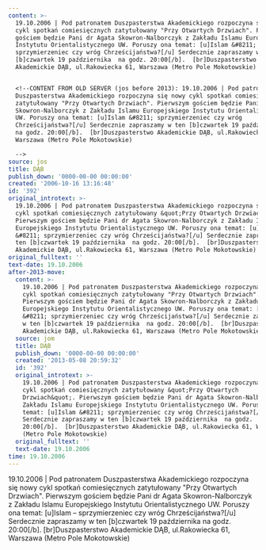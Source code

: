 ```yaml
---
content: >-
  19.10.2006 | Pod patronatem Duszpasterstwa Akademickiego rozpoczyna się nowy
  cykl spotkań comiesięcznych zatytułowany "Przy Otwartych Drzwiach". Pierwszym
  gościem będzie Pani dr Agata Skowron-Nalborczyk z Zakładu Islamu Europejskiego
  Instytutu Orientalistycznego UW. Poruszy ona temat: [u]Islam &#8211;
  sprzymierzeniec czy wróg Chrześcijaństwa?[/u] Serdecznie zapraszamy w ten
  [b]czwartek 19 października  na godz. 20:00[/b].  [br]Duszpasterstwo
  Akademickie DĄB, ul.Rakowiecka 61, Warszawa (Metro Pole Mokotowskie)


  <!--CONTENT FROM OLD SERVER (jos before 2013): 19.10.2006 | Pod patronatem
  Duszpasterstwa Akademickiego rozpoczyna się nowy cykl spotkań comiesięcznych
  zatytułowany "Przy Otwartych Drzwiach". Pierwszym gościem będzie Pani dr Agata
  Skowron-Nalborczyk z Zakładu Islamu Europejskiego Instytutu Orientalistycznego
  UW. Poruszy ona temat: [u]Islam &#8211; sprzymierzeniec czy wróg
  Chrześcijaństwa?[/u] Serdecznie zapraszamy w ten [b]czwartek 19 października 
  na godz. 20:00[/b].  [br]Duszpasterstwo Akademickie DĄB, ul.Rakowiecka 61,
  Warszawa (Metro Pole Mokotowskie)

  -->
source: jos
title: DĄB
publish_down: '0000-00-00 00:00:00'
created: '2006-10-16 13:16:48'
id: '392'
original_introtext: >-
  19.10.2006 | Pod patronatem Duszpasterstwa Akademickiego rozpoczyna się nowy
  cykl spotkań comiesięcznych zatytułowany &quot;Przy Otwartych Drzwiach&quot;.
  Pierwszym gościem będzie Pani dr Agata Skowron-Nalborczyk z Zakładu Islamu
  Europejskiego Instytutu Orientalistycznego UW. Poruszy ona temat: [u]Islam
  &#8211; sprzymierzeniec czy wróg Chrześcijaństwa?[/u] Serdecznie zapraszamy w
  ten [b]czwartek 19 października  na godz. 20:00[/b].  [br]Duszpasterstwo
  Akademickie DĄB, ul.Rakowiecka 61, Warszawa (Metro Pole Mokotowskie)
original_fulltext: ''
text-date: 19.10.2006
after-2013-move:
  content: >-
    19.10.2006 | Pod patronatem Duszpasterstwa Akademickiego rozpoczyna się nowy
    cykl spotkań comiesięcznych zatytułowany "Przy Otwartych Drzwiach".
    Pierwszym gościem będzie Pani dr Agata Skowron-Nalborczyk z Zakładu Islamu
    Europejskiego Instytutu Orientalistycznego UW. Poruszy ona temat: [u]Islam
    &#8211; sprzymierzeniec czy wróg Chrześcijaństwa?[/u] Serdecznie zapraszamy
    w ten [b]czwartek 19 października  na godz. 20:00[/b].  [br]Duszpasterstwo
    Akademickie DĄB, ul.Rakowiecka 61, Warszawa (Metro Pole Mokotowskie)
  source: jom
  title: DĄB
  publish_down: '0000-00-00 00:00:00'
  created: '2013-05-08 20:59:32'
  id: '392'
  original_introtext: >-
    19.10.2006 | Pod patronatem Duszpasterstwa Akademickiego rozpoczyna się nowy
    cykl spotkań comiesięcznych zatytułowany &quot;Przy Otwartych
    Drzwiach&quot;. Pierwszym gościem będzie Pani dr Agata Skowron-Nalborczyk z
    Zakładu Islamu Europejskiego Instytutu Orientalistycznego UW. Poruszy ona
    temat: [u]Islam &#8211; sprzymierzeniec czy wróg Chrześcijaństwa?[/u]
    Serdecznie zapraszamy w ten [b]czwartek 19 października  na godz.
    20:00[/b].  [br]Duszpasterstwo Akademickie DĄB, ul.Rakowiecka 61, Warszawa
    (Metro Pole Mokotowskie)
  original_fulltext: ''
  text-date: 19.10.2006
time: 19.10.2006
---
```

19.10.2006 | Pod patronatem Duszpasterstwa Akademickiego rozpoczyna się nowy cykl spotkań comiesięcznych zatytułowany "Przy Otwartych Drzwiach". Pierwszym gościem będzie Pani dr Agata Skowron-Nalborczyk z Zakładu Islamu Europejskiego Instytutu Orientalistycznego UW. Poruszy ona temat: [u]Islam &#8211; sprzymierzeniec czy wróg Chrześcijaństwa?[/u] Serdecznie zapraszamy w ten [b]czwartek 19 października  na godz. 20:00[/b].  [br]Duszpasterstwo Akademickie DĄB, ul.Rakowiecka 61, Warszawa (Metro Pole Mokotowskie)

<!--CONTENT FROM OLD SERVER (jos before 2013): 19.10.2006 | Pod patronatem Duszpasterstwa Akademickiego rozpoczyna się nowy cykl spotkań comiesięcznych zatytułowany "Przy Otwartych Drzwiach". Pierwszym gościem będzie Pani dr Agata Skowron-Nalborczyk z Zakładu Islamu Europejskiego Instytutu Orientalistycznego UW. Poruszy ona temat: [u]Islam &#8211; sprzymierzeniec czy wróg Chrześcijaństwa?[/u] Serdecznie zapraszamy w ten [b]czwartek 19 października  na godz. 20:00[/b].  [br]Duszpasterstwo Akademickie DĄB, ul.Rakowiecka 61, Warszawa (Metro Pole Mokotowskie)
-->

<!--{{json:{"created_date":"2006-10-16 13:16:48","publish_down":"0000-00-00 00:00:00","id":"392"}}}-->